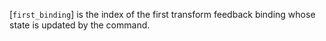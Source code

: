 [`first_binding`] is the index of the first transform feedback binding
whose state is updated by the command.